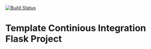[![Build Status](https://travis-ci.org/rcurrie/dtmp.svg?branch=master)](https://travis-ci.org/rcurrie/dtmp)
# Template Continious Integration Flask Project
